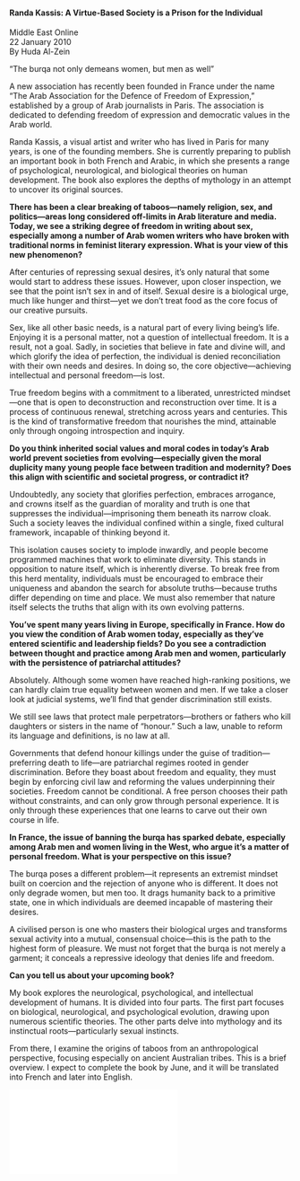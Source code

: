 <h4>Randa Kassis: A Virtue-Based Society is a Prison for the Individual</h4>

Middle East Online  
22 January 2010  
By Huda Al-Zein  

“The burqa not only demeans women, but men as well”

A new association has recently been founded in France under the name “The Arab Association for the Defence of Freedom of Expression,” established by a group of Arab journalists in Paris. The association is dedicated to defending freedom of expression and democratic values in the Arab world.

Randa Kassis, a visual artist and writer who has lived in Paris for many years, is one of the founding members. She is currently preparing to publish an important book in both French and Arabic, in which she presents a range of psychological, neurological, and biological theories on human development. The book also explores the depths of mythology in an attempt to uncover its original sources.

**There has been a clear breaking of taboos—namely religion, sex, and politics—areas long considered off-limits in Arab literature and media. Today, we see a striking degree of freedom in writing about sex, especially among a number of Arab women writers who have broken with traditional norms in feminist literary expression. What is your view of this new phenomenon?**

After centuries of repressing sexual desires, it’s only natural that some would start to address these issues. However, upon closer inspection, we see that the point isn’t sex in and of itself. Sexual desire is a biological urge, much like hunger and thirst—yet we don’t treat food as the core focus of our creative pursuits.

Sex, like all other basic needs, is a natural part of every living being’s life. Enjoying it is a personal matter, not a question of intellectual freedom. It is a result, not a goal. Sadly, in societies that believe in fate and divine will, and which glorify the idea of perfection, the individual is denied reconciliation with their own needs and desires. In doing so, the core objective—achieving intellectual and personal freedom—is lost.

True freedom begins with a commitment to a liberated, unrestricted mindset—one that is open to deconstruction and reconstruction over time. It is a process of continuous renewal, stretching across years and centuries. This is the kind of transformative freedom that nourishes the mind, attainable only through ongoing introspection and inquiry.

**Do you think inherited social values and moral codes in today’s Arab world prevent societies from evolving—especially given the moral duplicity many young people face between tradition and modernity? Does this align with scientific and societal progress, or contradict it?**

Undoubtedly, any society that glorifies perfection, embraces arrogance, and crowns itself as the guardian of morality and truth is one that suppresses the individual—imprisoning them beneath its narrow cloak. Such a society leaves the individual confined within a single, fixed cultural framework, incapable of thinking beyond it.

This isolation causes society to implode inwardly, and people become programmed machines that work to eliminate diversity. This stands in opposition to nature itself, which is inherently diverse. To break free from this herd mentality, individuals must be encouraged to embrace their uniqueness and abandon the search for absolute truths—because truths differ depending on time and place. We must also remember that nature itself selects the truths that align with its own evolving patterns.

**You’ve spent many years living in Europe, specifically in France. How do you view the condition of Arab women today, especially as they’ve entered scientific and leadership fields? Do you see a contradiction between thought and practice among Arab men and women, particularly with the persistence of patriarchal attitudes?**

Absolutely. Although some women have reached high-ranking positions, we can hardly claim true equality between women and men. If we take a closer look at judicial systems, we’ll find that gender discrimination still exists.

We still see laws that protect male perpetrators—brothers or fathers who kill daughters or sisters in the name of “honour.” Such a law, unable to reform its language and definitions, is no law at all.

Governments that defend honour killings under the guise of tradition—preferring death to life—are patriarchal regimes rooted in gender discrimination. Before they boast about freedom and equality, they must begin by enforcing civil law and reforming the values underpinning their societies. Freedom cannot be conditional. A free person chooses their path without constraints, and can only grow through personal experience. It is only through these experiences that one learns to carve out their own course in life.

**In France, the issue of banning the burqa has sparked debate, especially among Arab men and women living in the West, who argue it’s a matter of personal freedom. What is your perspective on this issue?**

The burqa poses a different problem—it represents an extremist mindset built on coercion and the rejection of anyone who is different. It does not only degrade women, but men too. It drags humanity back to a primitive state, one in which individuals are deemed incapable of mastering their desires.

A civilised person is one who masters their biological urges and transforms sexual activity into a mutual, consensual choice—this is the path to the highest form of pleasure. We must not forget that the burqa is not merely a garment; it conceals a repressive ideology that denies life and freedom.

**Can you tell us about your upcoming book?**

My book explores the neurological, psychological, and intellectual development of humans. It is divided into four parts. The first part focuses on biological, neurological, and psychological evolution, drawing upon numerous scientific theories. The other parts delve into mythology and its instinctual roots—particularly sexual instincts.

From there, I examine the origins of taboos from an anthropological perspective, focusing especially on ancient Australian tribes. This is a brief overview. I expect to complete the book by June, and it will be translated into French and later into English.

![](26.pdf)
<p></p>


